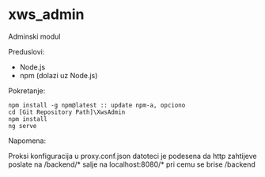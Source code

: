 # xws_admin
Adminski modul

Preduslovi:
- Node.js  
- npm (dolazi uz Node.js)

Pokretanje:      

    npm install -g npm@latest :: update npm-a, opciono  
    cd [Git Repository Path]\XwsAdmin  
    npm install   
    ng serve  

Napomena:

Proksi konfiguracija u proxy.conf.json datoteci je podesena da http zahtijeve poslate na /backend/* salje na localhost:8080/* pri cemu se brise /backend
